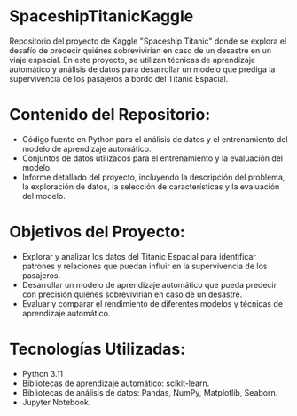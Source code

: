 # SpaceshipTitanicKaggle
Repositorio del proyecto de Kaggle "Spaceship Titanic" donde se explora el desafío de predecir quiénes sobrevivirían en caso de un desastre en un viaje espacial. En este proyecto, se utilizan técnicas de aprendizaje automático y análisis de datos para desarrollar un modelo que prediga la supervivencia de los pasajeros a bordo del Titanic Espacial.

# Contenido del Repositorio:

* Código fuente en Python para el análisis de datos y el entrenamiento del modelo de aprendizaje automático.
* Conjuntos de datos utilizados para el entrenamiento y la evaluación del modelo.
* Informe detallado del proyecto, incluyendo la descripción del problema, la exploración de datos, la selección de características y la evaluación del modelo.

# Objetivos del Proyecto:

* Explorar y analizar los datos del Titanic Espacial para identificar patrones y relaciones que puedan influir en la supervivencia de los pasajeros.
* Desarrollar un modelo de aprendizaje automático que pueda predecir con precisión quiénes sobrevivirían en caso de un desastre.
* Evaluar y comparar el rendimiento de diferentes modelos y técnicas de aprendizaje automático.

# Tecnologías Utilizadas:

* Python 3.11
* Bibliotecas de aprendizaje automático: scikit-learn.
* Bibliotecas de análisis de datos: Pandas, NumPy, Matplotlib, Seaborn.
* Jupyter Notebook.